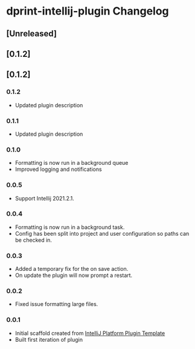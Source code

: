 <!-- Keep a Changelog guide -> https://keepachangelog.com -->

# dprint-intellij-plugin Changelog

## [Unreleased]
## [0.1.2]
## [0.1.2]

### 0.1.2

- Updated plugin description

### 0.1.1

- Updated plugin description

### 0.1.0

- Formatting is now run in a background queue
- Improved logging and notifications

### 0.0.5

- Support Intellij 2021.2.1.

### 0.0.4

- Formatting is now run in a background task.
- Config has been split into project and user configuration so paths can be checked in.

### 0.0.3

- Added a temporary fix for the on save action.
- On update the plugin will now prompt a restart.

### 0.0.2

- Fixed issue formatting large files.

### 0.0.1

- Initial scaffold created
  from [IntelliJ Platform Plugin Template](https://github.com/JetBrains/intellij-platform-plugin-template)
- Built first iteration of plugin
